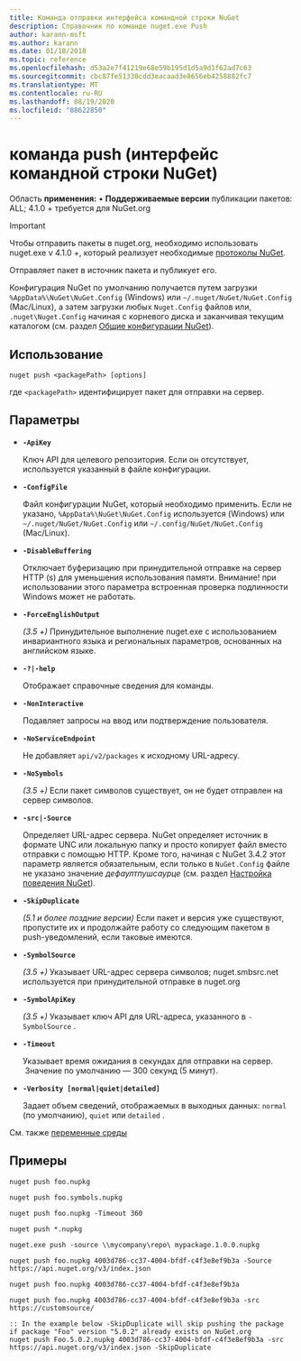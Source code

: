 ```yaml
---
title: Команда отправки интерфейса командной строки NuGet
description: Справочник по команде nuget.exe Push
author: karann-msft
ms.author: karann
ms.date: 01/18/2018
ms.topic: reference
ms.openlocfilehash: d53a2e7f41219e68e59b195d1d5a9d1f62ad7c63
ms.sourcegitcommit: cbc87fe51330cdd3eacaad3e8656eb4258882fc7
ms.translationtype: MT
ms.contentlocale: ru-RU
ms.lasthandoff: 08/19/2020
ms.locfileid: "88622850"
---
```

# <a name="push-command-nuget-cli"></a>команда push (интерфейс командной строки NuGet)

Область **применения:** &bullet; **Поддерживаемые версии** публикации пакетов: ALL; 4.1.0 + требуется для NuGet.org

> [!Important]
> Чтобы отправить пакеты в nuget.org, необходимо использовать nuget.exe v 4.1.0 +, который реализует необходимые [протоколы NuGet](../../api/nuget-protocols.md).

Отправляет пакет в источник пакета и публикует его.

Конфигурация NuGet по умолчанию получается путем загрузки `%AppData%\NuGet\NuGet.Config` (Windows) или `~/.nuget/NuGet/NuGet.Config` (Mac/Linux), а затем загрузки любых `Nuget.Config` файлов или, `.nuget\Nuget.Config` начиная с корневого диска и заканчивая текущим каталогом (см. раздел [Общие конфигурации NuGet](../../consume-packages/configuring-nuget-behavior.md)).

## <a name="usage"></a>Использование

```cli
nuget push <packagePath> [options]
```

где `<packagePath>` идентифицирует пакет для отправки на сервер.

## <a name="options"></a>Параметры

- **`-ApiKey`**

  Ключ API для целевого репозитория. Если он отсутствует, используется указанный в файле конфигурации.

- **`-ConfigFile`**

  Файл конфигурации NuGet, который необходимо применить. Если не указано, `%AppData%\NuGet\NuGet.Config` используется (Windows) или `~/.nuget/NuGet/NuGet.Config` или `~/.config/NuGet/NuGet.Config` (Mac/Linux).

- **`-DisableBuffering`**

  Отключает буферизацию при принудительной отправке на сервер HTTP (s) для уменьшения использования памяти. Внимание! при использовании этого параметра встроенная проверка подлинности Windows может не работать.

- **`-ForceEnglishOutput`**

  *(3.5 +)* Принудительное выполнение nuget.exe с использованием инвариантного языка и региональных параметров, основанных на английском языке.

- **`-?|-help`**

  Отображает справочные сведения для команды.

- **`-NonInteractive`**

  Подавляет запросы на ввод или подтверждение пользователя.

- **`-NoServiceEndpoint`**

  Не добавляет `api/v2/packages` к исходному URL-адресу.

- **`-NoSymbols`**

  *(3.5 +)* Если пакет символов существует, он не будет отправлен на сервер символов.

- **`-src|-Source`**

  Определяет URL-адрес сервера. NuGet определяет источник в формате UNC или локальную папку и просто копирует файл вместо отправки с помощью HTTP.  Кроме того, начиная с NuGet 3.4.2 этот параметр является обязательным, если только в `NuGet.Config` файле не указано значение *дефаултпушсаурце* (см. раздел [Настройка поведения NuGet](../../consume-packages/configuring-nuget-behavior.md)).

- **`-SkipDuplicate`**

  *(5.1 и более поздние версии)* Если пакет и версия уже существуют, пропустите их и продолжайте работу со следующим пакетом в push-уведомлений, если таковые имеются.

- **`-SymbolSource`**

  *(3.5 +)* Указывает URL-адрес сервера символов; nuget.smbsrc.net используется при принудительной отправке в nuget.org

- **`-SymbolApiKey`**

  *(3.5 +)* Указывает ключ API для URL-адреса, указанного в `-SymbolSource` .

- **`-Timeout`**

  Указывает время ожидания в секундах для отправки на сервер.  Значение по умолчанию — 300 секунд (5 минут).

- **`-Verbosity [normal|quiet|detailed]`**

  Задает объем сведений, отображаемых в выходных данных: `normal` (по умолчанию), `quiet` или `detailed` .


См. также [переменные среды](cli-ref-environment-variables.md)

## <a name="examples"></a>Примеры

```cli
nuget push foo.nupkg

nuget push foo.symbols.nupkg

nuget push foo.nupkg -Timeout 360

nuget push *.nupkg

nuget.exe push -source \\mycompany\repo\ mypackage.1.0.0.nupkg

nuget push foo.nupkg 4003d786-cc37-4004-bfdf-c4f3e8ef9b3a -Source https://api.nuget.org/v3/index.json

nuget push foo.nupkg 4003d786-cc37-4004-bfdf-c4f3e8ef9b3a

nuget push foo.nupkg 4003d786-cc37-4004-bfdf-c4f3e8ef9b3a -src https://customsource/

:: In the example below -SkipDuplicate will skip pushing the package if package "Foo" version "5.0.2" already exists on NuGet.org
nuget push Foo.5.0.2.nupkg 4003d786-cc37-4004-bfdf-c4f3e8ef9b3a -src https://api.nuget.org/v3/index.json -SkipDuplicate
```
